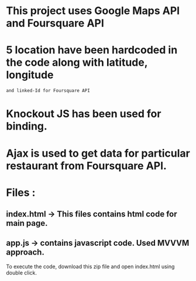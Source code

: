 # This project uses Google Maps API and Foursquare API
# 5 location have been hardcoded in the code along with latitude, longitude
    and linked-Id for Foursquare API
# Knockout JS has been used for binding.
# Ajax is used to get data for particular restaurant from Foursquare API.
# Files :
## index.html -> This files contains html code for main page.
## app.js -> contains javascript code. Used MVVVM approach.

To execute the code, download this zip file and open index.html using double
click.
